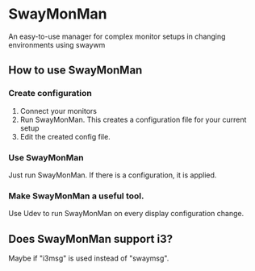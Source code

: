 # SwayMonMan

An easy-to-use manager for complex monitor setups in changing environments using swaywm

## How to use SwayMonMan

### Create configuration

1. Connect your monitors
2. Run SwayMonMan. This creates a configuration file for your current setup
3. Edit the created config file.

### Use SwayMonMan

Just run SwayMonMan. If there is a configuration, it is applied.

### Make SwayMonMan a useful tool.

Use Udev to run SwayMonMan on every display configuration change.

## Does SwayMonMan support i3?

Maybe if "i3msg" is used instead of "swaymsg".

